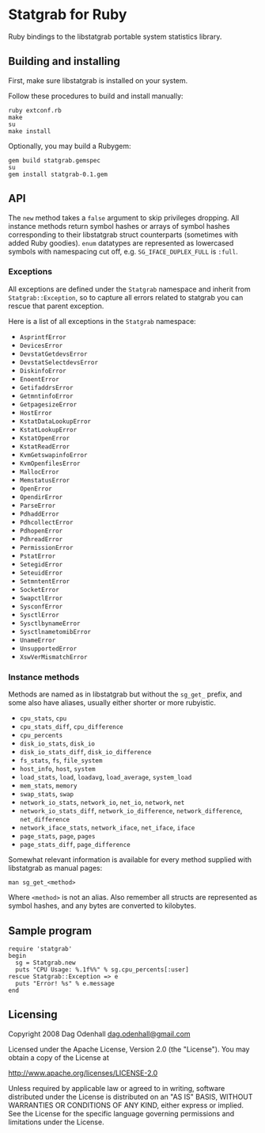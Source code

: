 Statgrab for Ruby
=================

Ruby bindings to the libstatgrab portable system statistics library.

Building and installing
-----------------------

First, make sure libstatgrab is installed on your system.

Follow these procedures to build and install manually:

    ruby extconf.rb
    make
    su
    make install

Optionally, you may build a Rubygem:

    gem build statgrab.gemspec
    su
    gem install statgrab-0.1.gem

API
---

The `new` method takes a `false` argument to skip privileges
dropping. All instance methods return symbol hashes or arrays
of symbol hashes corresponding to their libstatgrab struct
counterparts (sometimes with added Ruby goodies). `enum`
datatypes are represented as lowercased symbols with namespacing
cut off, e.g. `SG_IFACE_DUPLEX_FULL` is `:full`.

### Exceptions

All exceptions are defined under the `Statgrab` namespace and
inherit from `Statgrab::Exception`, so to capture all errors
related to statgrab you can rescue that parent exception.

Here is a list of all exceptions in the `Statgrab` namespace:

- `AsprintfError`
- `DevicesError`
- `DevstatGetdevsError`
- `DevstatSelectdevsError`
- `DiskinfoError`
- `EnoentError`
- `GetifaddrsError`
- `GetmntinfoError`
- `GetpagesizeError`
- `HostError`
- `KstatDataLookupError`
- `KstatLookupError`
- `KstatOpenError`
- `KstatReadError`
- `KvmGetswapinfoError`
- `KvmOpenfilesError`
- `MallocError`
- `MemstatusError`
- `OpenError`
- `OpendirError`
- `ParseError`
- `PdhaddError`
- `PdhcollectError`
- `PdhopenError`
- `PdhreadError`
- `PermissionError`
- `PstatError`
- `SetegidError`
- `SeteuidError`
- `SetmntentError`
- `SocketError`
- `SwapctlError`
- `SysconfError`
- `SysctlError`
- `SysctlbynameError`
- `SysctlnametomibError`
- `UnameError`
- `UnsupportedError`
- `XswVerMismatchError`

### Instance methods

Methods are named as in libstatgrab but without the `sg_get_`
prefix, and some also have aliases, usually either shorter
or more rubyistic.

- `cpu_stats`, `cpu`
- `cpu_stats_diff`, `cpu_difference`
- `cpu_percents`
- `disk_io_stats`, `disk_io`
- `disk_io_stats_diff`, `disk_io_difference`
- `fs_stats`, `fs`, `file_system`
- `host_info`, `host`, `system`
- `load_stats`, `load`, `loadavg`, `load_average`, `system_load`
- `mem_stats`, `memory`
- `swap_stats`, `swap`
- `network_io_stats`, `network_io`, `net_io`, `network`, `net`
- `network_io_stats_diff`, `network_io_difference`, `network_difference`,
`net_difference`
- `network_iface_stats`, `network_iface`, `net_iface`, `iface`
- `page_stats`, `page`, `pages`
- `page_stats_diff`, `page_difference`

Somewhat relevant information is available for every method
supplied with libstatgrab as manual pages:

    man sg_get_<method>

Where `<method>` is not an alias. Also remember all
structs are represented as symbol hashes, and any bytes
are converted to kilobytes.

Sample program
--------------

    require 'statgrab'
    begin
      sg = Statgrab.new
      puts "CPU Usage: %.1f%%" % sg.cpu_percents[:user]
    rescue Statgrab::Exception => e
      puts "Error! %s" % e.message
    end

Licensing
---------

Copyright 2008 Dag Odenhall <dag.odenhall@gmail.com>

Licensed under the Apache License, Version 2.0 (the "License").
You may obtain a copy of the License at

   <http://www.apache.org/licenses/LICENSE-2.0>

Unless required by applicable law or agreed to in writing, software
distributed under the License is distributed on an "AS IS" BASIS,
WITHOUT WARRANTIES OR CONDITIONS OF ANY KIND, either express or implied.
See the License for the specific language governing permissions and
limitations under the License.

